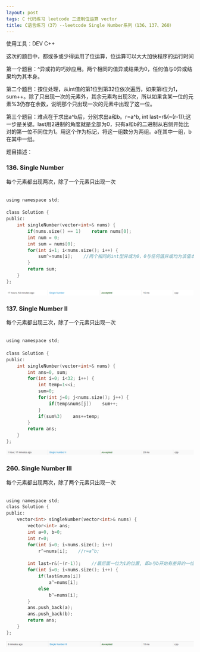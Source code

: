 ```yaml
---
layout: post
tags: C 代码练习 leetcode 二进制位运算 vector
title: C语言练习（37）--leetcode Single Number系列（136、137、260）
---
```


使用工具：DEV C++

这次的题目中，都或多或少得运用了位运算，位运算可以大大加快程序的运行时间

第一个题目：^异或符的巧妙应用。两个相同的值异或结果为0，任何值与0异或结果均为其本身。

第二个题目：按位处理，从int值的第1位到第32位依次遍历，如果第i位为1，sum++。除了只出现一次的元素外，其余元素均出现3次，所以如果含某一位的元素%3仍存在余数，说明那个只出现一次的元素中出现了这一位。

第三个题目：难点在于求出a^b后，分别求出a和b。r=a^b, int last=r&(~(r-1));这一步是关键。last用2进制的角度就是全部为0，只有a和b的二进制从右侧开始比对的第一位不同位为1。用这个作为标记，将这一组数分为两组。a在其中一组，b在其中一组。

题目描述：

### 136. Single Number

每个元素都出现两次，除了一个元素只出现一次 

```c

using namespace std;

class Solution {
public:
    int singleNumber(vector<int>& nums) {
    	if(nums.size() == 1)    return nums[0];
		int num = 0;
		int sum = nums[0];
		for(int i=1; i<nums.size(); i++) {
			sum^=nums[i];    //两个相同的int型异或为0，0与任何值异或均为该值本身 
		}
		return sum;
    }
};

```

![](/assets/img/2016-09-08-C37/1.png)

### 137. Single Number II

每个元素都出现三次，除了一个元素只出现一次

```c

using namespace std;

class Solution {
public:
    int singleNumber(vector<int>& nums) {
        int ans=0, sum;
        for(int i=0; i<32; i++) {
        	int temp=1<<i;
        	sum=0;
        	for(int j=0; j<nums.size(); j++) {
        		if(temp&nums[j])    sum++;
			}
			if(sum%3)    ans+=temp;
		}
		return ans;
    }
};

```

![](/assets/img/2016-09-08-C37/2.png)

### 260. Single Number III

每个元素都出现两次，除了两个元素只出现一次 

```c

using namespace std;
class Solution {
public:
    vector<int> singleNumber(vector<int>& nums) {
        vector<int> ans;
        int a=0, b=0;
        int r=0;
        for(int i=0; i<nums.size(); i++)
        	r^=nums[i];    //r=a^b;
        
        int last=r&(~(r-1));    //最后面一位为1的位置, 即a与b开始有差异的一位，000010000的格式（用来区分a和b的差异)
        for(int i=0; i<nums.size(); i++) {
        	if(last&nums[i])
        		a^=nums[i];
        	else
        		b^=nums[i];
		}
		ans.push_back(a);
		ans.push_back(b);
		return ans;	
    }
};

```

![](/assets/img/2016-09-08-C37/3.png)
